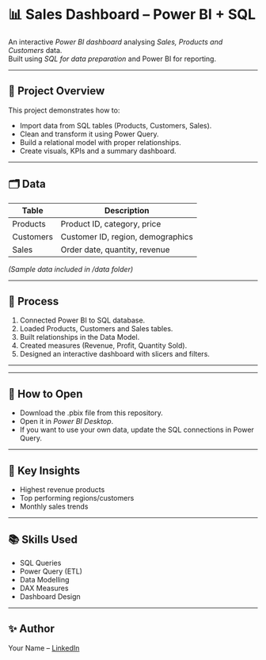 # 📊 Sales Dashboard – Power BI + SQL

An interactive *Power BI dashboard* analysing *Sales, Products and Customers* data.  
Built using *SQL for data preparation* and Power BI for reporting.

---

## 📝 Project Overview
This project demonstrates how to:
- Import data from SQL tables (Products, Customers, Sales).
- Clean and transform it using Power Query.
- Build a relational model with proper relationships.
- Create visuals, KPIs and a summary dashboard.

---

## 🗂 Data
| Table | Description |
|-------|-------------|
| Products | Product ID, category, price |
| Customers | Customer ID, region, demographics |
| Sales | Order date, quantity, revenue |

*(Sample data included in /data folder)*

---

## 🔧 Process
1. Connected Power BI to SQL database.
2. Loaded Products, Customers and Sales tables.
3. Built relationships in the Data Model.
4. Created measures (Revenue, Profit, Quantity Sold).
5. Designed an interactive dashboard with slicers and filters.

---
---

## 🚀 How to Open
- Download the .pbix file from this repository.
- Open it in *Power BI Desktop*.
- If you want to use your own data, update the SQL connections in Power Query.

---

## 🧠 Key Insights
- Highest revenue products
- Top performing regions/customers
- Monthly sales trends

---

## 📚 Skills Used
- SQL Queries
- Power Query (ETL)
- Data Modelling
- DAX Measures
- Dashboard Design

---

## ✨ Author
Your Name – [LinkedIn](https://www.linkedin.com/in/jatin-kumar-b45262328?utm_source=share&utm_campaign=share_via&utm_content=profile&utm_medium=android_app)
